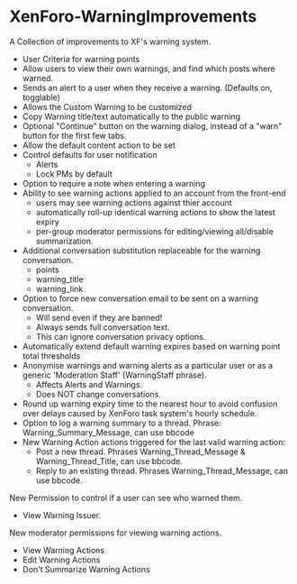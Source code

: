 # XenForo-WarningImprovements

A Collection of improvements to XF's warning system.

- User Criteria for warning points
- Allow users to view their own warnings, and find which posts where warned. 
- Sends an alert to a user when they receive a warning. (Defaults on, togglable)
- Allows the Custom Warning to be customized
- Copy Warning title/text automatically to the public warning
- Optional "Continue" button on the warning dialog, instead of a "warn" button for the first few tabs.
- Allow the default content action to be set
- Control defaults for user notification
  - Alerts
  - Lock PMs by default
- Option to require a note when entering a warning
- Ability to see warning actions applied to an account from the front-end
  - users may see warning actions against thier account
  - automatically roll-up identical warning actions to show the latest expiry
  - per-group moderator permissions for editing/viewing all/disable summarization.
- Additional conversation substitution replaceable for the warning conversation.
  - points
  - warning_title
  - warning_link
- Option to force new conversation email to be sent on a warning conversation. 
  - Will send even if they are banned!
  - Always sends full conversation text.
  - This can ignore conversation privacy options.
- Automatically extend default warning expires based on warning point total thresholds
- Anonymise warnings and warning alerts as a particular user or as a generic 'Moderation Staff' (WarningStaff phrase).
  - Affects Alerts and Warnings.
  - Does NOT change conversations.
- Round up warning expiry time to the nearest hour to avoid confusion over delays caused by XenForo task system's hourly schedule.
- Option to log a warning summary to a thread. Phrase: Warning_Summary_Message, can use bbcode
- New Warning Action actions triggered for the last valid warning action:
  - Post a new thread. Phrases Warning_Thread_Message & Warning_Thread_Title, can use bbcode.
  - Reply to an existing thread. Phrases Warning_Thread_Message, can use bbcode.
 
New Permission to control if a user can see who warned them.
- View Warning Issuer.

New moderator permissions for viewing warning actions.
- View Warning Actions
- Edit Warning Actions
- Don't Summarize Warning Actions

